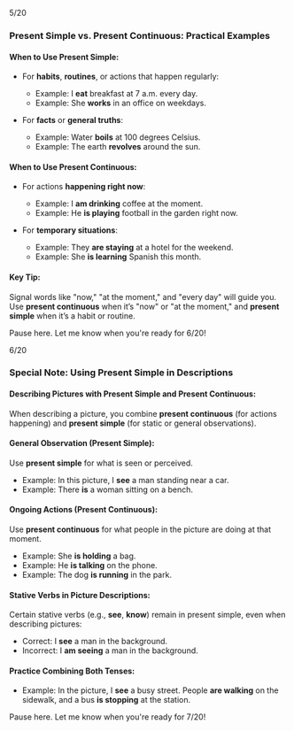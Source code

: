 5/20

### Present Simple vs. Present Continuous: Practical Examples

#### **When to Use Present Simple**:

- For **habits**, **routines**, or actions that happen regularly:
    
    - Example: I **eat** breakfast at 7 a.m. every day.
    - Example: She **works** in an office on weekdays.
- For **facts** or **general truths**:
    
    - Example: Water **boils** at 100 degrees Celsius.
    - Example: The earth **revolves** around the sun.

#### **When to Use Present Continuous**:

- For actions **happening right now**:
    
    - Example: I **am drinking** coffee at the moment.
    - Example: He **is playing** football in the garden right now.
- For **temporary situations**:
    
    - Example: They **are staying** at a hotel for the weekend.
    - Example: She **is learning** Spanish this month.

#### **Key Tip**:

Signal words like "now," "at the moment," and "every day" will guide you. Use **present continuous** when it’s "now" or "at the moment," and **present simple** when it’s a habit or routine.

Pause here. Let me know when you're ready for 6/20!

6/20

### Special Note: Using Present Simple in Descriptions

#### **Describing Pictures with Present Simple and Present Continuous**:

When describing a picture, you combine **present continuous** (for actions happening) and **present simple** (for static or general observations).

#### **General Observation (Present Simple)**:

Use **present simple** for what is seen or perceived.

- Example: In this picture, I **see** a man standing near a car.
- Example: There **is** a woman sitting on a bench.

#### **Ongoing Actions (Present Continuous)**:

Use **present continuous** for what people in the picture are doing at that moment.

- Example: She **is holding** a bag.
- Example: He **is talking** on the phone.
- Example: The dog **is running** in the park.

#### **Stative Verbs in Picture Descriptions**:

Certain stative verbs (e.g., **see**, **know**) remain in present simple, even when describing pictures:

- Correct: I **see** a man in the background.
- Incorrect: I **am seeing** a man in the background.

#### Practice Combining Both Tenses:

- Example: In the picture, I **see** a busy street. People **are walking** on the sidewalk, and a bus **is stopping** at the station.

Pause here. Let me know when you're ready for 7/20!